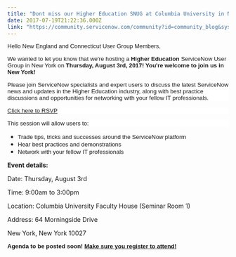 ```yaml
---
title: "Dont miss our Higher Education SNUG at Columbia University in New York on August rd"
date: 2017-07-19T21:22:36.000Z
link: "https://community.servicenow.com/community?id=community_blog&sys_id=d6cd62e9dbd0dbc01dcaf3231f9619b8"
---
```

<p><span style="font-size: 10.0pt; font-family: Arial;">Hello New England and Connecticut User Group Members,</span></p><p></p><p><span style="font-size: 10.0pt; font-family: Arial;">We wanted to let you know that we're hosting a <strong>Higher Education</strong> ServiceNow User Group in New York on<strong> Thursday, August 3rd, 2017! You're welcome to join us in New York!</strong><strong><br/></strong></span></p><p></p><p style="background: white;"><span style="font-size: 10.0pt; font-family: Arial;">Please join ServiceNow specialists and expert users to discuss the latest ServiceNow news and updates in the Higher Education industry, along with best practice discussions and opportunities for networking with your fellow IT professionals. </span></p><p style="background: white;"></p><p style="background: white;"><a href="http://info.servicenow.com/LP=8372"><span style="font-size: 10.0pt; font-family: Arial;"><span class="jive-link-external-small">Click here to RSVP</span></span></a></p><p></p><p style="background: white;"><span style="font-size: 10.0pt; font-family: Arial;">This session will allow users to:</span></p><p></p><ul><li><span style="font-size: 10.0pt; font-family: Arial;">Trade tips, tricks and successes around the ServiceNow platform</span></li><li><span style="font-size: 10.0pt; font-family: Arial;">Hear best practices and demonstrations</span></li><li><span style="font-size: 10.0pt; font-family: Arial;">Network with your fellow IT professionals</span></li></ul><p></p><p><strong>Event details:</strong></p><p>Date: Thursday, August 3rd</p><p>Time: 9:00am to 3:00pm</p><p>Location: Columbia University Faculty House (Seminar Room 1)</p><p>Address: 64 Morningside Drive</p><p>New York, New York 10027</p><p></p><p><span style="font-size: 10.0pt; font-family: Arial;"><strong>Agenda to be posted soon! <a title="k-external-small" class="jive-link-external-small" href="http://info.servicenow.com/LP=8372" rel="nofollow" target="_blank">Make sure you register to attend</a><a title="fo.servicenow.com/LP=8372" href="http://info.servicenow.com/LP=8372">! </a></strong></span></p>